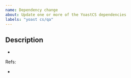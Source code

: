 ```yaml
---
name: Dependency change
about: Update one or more of the YoastCS dependencies
labels: "yoast cs/qa"
---
```


## Description

*

Refs:
<!-- Add relevant links to, for instance, the changelog of the updated dependency. -->
*

<!--
If the dependency update involves PHP_CodeSniffer or the WordPress Coding Standards,
please make sure that the `.travis.yml` script is also updated to reflect this change,
so the unit tests are run against the relevant supported versions of these repos.
-->
